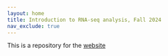 ```yaml
---
layout: home
title: Introduction to RNA-seq analysis, Fall 2024
nav_exclude: true
---
```


This is a repository for the [website](https://aakrosh.github.io/rna_seq_lesson/)

